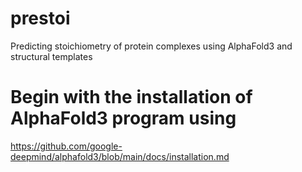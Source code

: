 # prestoi
Predicting stoichiometry of protein complexes using AlphaFold3 and structural templates

# Begin with the installation of AlphaFold3 program using 
https://github.com/google-deepmind/alphafold3/blob/main/docs/installation.md
